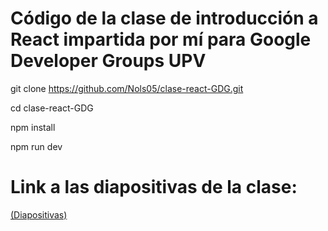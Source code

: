 # Código de la clase de introducción a React impartida por mí para Google Developer Groups UPV


git clone https://github.com/Nols05/clase-react-GDG.git

cd clase-react-GDG

npm install

npm run dev


# Link a las diapositivas de la clase:
[(Diapositivas)](https://docs.google.com/presentation/d/1PGWoMze9_PNObXxhK9A2r4akYyiUkMFZS9f3gvtkFCw/edit?usp=sharing)
